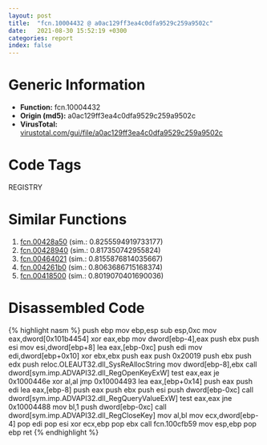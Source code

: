 ```yaml
---
layout: post
title:  "fcn.10004432 @ a0ac129ff3ea4c0dfa9529c259a9502c"
date:   2021-08-30 15:52:19 +0300
categories: report
index: false
---
```


# Generic Information
- **Function:** fcn.10004432
- **Origin (md5):** a0ac129ff3ea4c0dfa9529c259a9502c
- **VirusTotal:** [virustotal.com/gui/file/a0ac129ff3ea4c0dfa9529c259a9502c][virustotal_ref]

# Code Tags
<span class="tag" id="REGISTRY">REGISTRY</span>


# Similar Functions

1. [fcn.00428a50][similar_1_ref] (sim.: 0.8255594919733177)
2. [fcn.00428940][similar_2_ref] (sim.: 0.817350742955824)
3. [fcn.00464021][similar_3_ref] (sim.: 0.8155876814035667)
4. [fcn.004261b0][similar_4_ref] (sim.: 0.8063686715168374)
5. [fcn.00418500][similar_5_ref] (sim.: 0.8019070401690036)


# Disassembled Code

{% highlight nasm %}
push ebp
mov ebp,esp
sub esp,0xc
mov eax,dword[0x101b4454]
xor eax,ebp
mov dword[ebp-4],eax
push ebx
push esi
mov esi,dword[ebp+8]
lea eax,[ebp-0xc]
push edi
mov edi,dword[ebp+0x10]
xor ebx,ebx
push eax
push 0x20019
push ebx
push edx
push reloc.OLEAUT32.dll_SysReAllocString
mov dword[ebp-8],ebx
call dword[sym.imp.ADVAPI32.dll_RegOpenKeyExW]
test eax,eax
je 0x1000446e
xor al,al
jmp 0x10004493
lea eax,[ebp+0x14]
push eax
push edi
lea eax,[ebp-8]
push eax
push ebx
push esi
push dword[ebp-0xc]
call dword[sym.imp.ADVAPI32.dll_RegQueryValueExW]
test eax,eax
jne 0x10004488
mov bl,1
push dword[ebp-0xc]
call dword[sym.imp.ADVAPI32.dll_RegCloseKey]
mov al,bl
mov ecx,dword[ebp-4]
pop edi
pop esi
xor ecx,ebp
pop ebx
call fcn.100cfb59
mov esp,ebp
pop ebp
ret
{% endhighlight %}


[similar_1_ref]: /report/fcn.00428a50@1123b7aa5760238fe93045e585b8234c
[similar_2_ref]: /report/fcn.00428940@1123b7aa5760238fe93045e585b8234c
[similar_3_ref]: /report/fcn.00464021@d96761eb00d2d97e2b6f5ffffed0b46a
[similar_4_ref]: /report/fcn.004261b0@1123b7aa5760238fe93045e585b8234c
[similar_5_ref]: /report/fcn.00418500@e2ba7f10eb234338a49853c34d7d9c56
[virustotal_ref]: https://www.virustotal.com/gui/file/a0ac129ff3ea4c0dfa9529c259a9502c